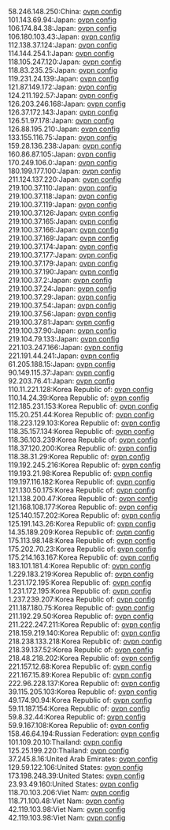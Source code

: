 58.246.148.250:China: [ovpn config](vpn/58_246_148_250.ovpn)  
101.143.69.94:Japan: [ovpn config](vpn/101_143_69_94.ovpn)  
106.174.84.38:Japan: [ovpn config](vpn/106_174_84_38.ovpn)  
106.180.103.43:Japan: [ovpn config](vpn/106_180_103_43.ovpn)  
112.138.37.124:Japan: [ovpn config](vpn/112_138_37_124.ovpn)  
114.144.254.1:Japan: [ovpn config](vpn/114_144_254_1.ovpn)  
118.105.247.120:Japan: [ovpn config](vpn/118_105_247_120.ovpn)  
118.83.235.25:Japan: [ovpn config](vpn/118_83_235_25.ovpn)  
119.231.24.139:Japan: [ovpn config](vpn/119_231_24_139.ovpn)  
121.87.149.172:Japan: [ovpn config](vpn/121_87_149_172.ovpn)  
124.211.192.57:Japan: [ovpn config](vpn/124_211_192_57.ovpn)  
126.203.246.168:Japan: [ovpn config](vpn/126_203_246_168.ovpn)  
126.37.172.143:Japan: [ovpn config](vpn/126_37_172_143.ovpn)  
126.51.97.178:Japan: [ovpn config](vpn/126_51_97_178.ovpn)  
126.88.195.210:Japan: [ovpn config](vpn/126_88_195_210.ovpn)  
133.155.116.75:Japan: [ovpn config](vpn/133_155_116_75.ovpn)  
159.28.136.238:Japan: [ovpn config](vpn/159_28_136_238.ovpn)  
160.86.87.105:Japan: [ovpn config](vpn/160_86_87_105.ovpn)  
170.249.106.0:Japan: [ovpn config](vpn/170_249_106_0.ovpn)  
180.199.177.100:Japan: [ovpn config](vpn/180_199_177_100.ovpn)  
211.124.137.220:Japan: [ovpn config](vpn/211_124_137_220.ovpn)  
219.100.37.110:Japan: [ovpn config](vpn/219_100_37_110.ovpn)  
219.100.37.118:Japan: [ovpn config](vpn/219_100_37_118.ovpn)  
219.100.37.119:Japan: [ovpn config](vpn/219_100_37_119.ovpn)  
219.100.37.126:Japan: [ovpn config](vpn/219_100_37_126.ovpn)  
219.100.37.165:Japan: [ovpn config](vpn/219_100_37_165.ovpn)  
219.100.37.166:Japan: [ovpn config](vpn/219_100_37_166.ovpn)  
219.100.37.169:Japan: [ovpn config](vpn/219_100_37_169.ovpn)  
219.100.37.174:Japan: [ovpn config](vpn/219_100_37_174.ovpn)  
219.100.37.177:Japan: [ovpn config](vpn/219_100_37_177.ovpn)  
219.100.37.179:Japan: [ovpn config](vpn/219_100_37_179.ovpn)  
219.100.37.190:Japan: [ovpn config](vpn/219_100_37_190.ovpn)  
219.100.37.2:Japan: [ovpn config](vpn/219_100_37_2.ovpn)  
219.100.37.24:Japan: [ovpn config](vpn/219_100_37_24.ovpn)  
219.100.37.29:Japan: [ovpn config](vpn/219_100_37_29.ovpn)  
219.100.37.54:Japan: [ovpn config](vpn/219_100_37_54.ovpn)  
219.100.37.56:Japan: [ovpn config](vpn/219_100_37_56.ovpn)  
219.100.37.81:Japan: [ovpn config](vpn/219_100_37_81.ovpn)  
219.100.37.90:Japan: [ovpn config](vpn/219_100_37_90.ovpn)  
219.104.79.133:Japan: [ovpn config](vpn/219_104_79_133.ovpn)  
221.103.247.166:Japan: [ovpn config](vpn/221_103_247_166.ovpn)  
221.191.44.241:Japan: [ovpn config](vpn/221_191_44_241.ovpn)  
61.205.188.15:Japan: [ovpn config](vpn/61_205_188_15.ovpn)  
90.149.115.37:Japan: [ovpn config](vpn/90_149_115_37.ovpn)  
92.203.76.41:Japan: [ovpn config](vpn/92_203_76_41.ovpn)  
110.11.221.128:Korea Republic of: [ovpn config](vpn/110_11_221_128.ovpn)  
110.14.24.39:Korea Republic of: [ovpn config](vpn/110_14_24_39.ovpn)  
112.185.231.153:Korea Republic of: [ovpn config](vpn/112_185_231_153.ovpn)  
115.20.251.44:Korea Republic of: [ovpn config](vpn/115_20_251_44.ovpn)  
118.223.129.103:Korea Republic of: [ovpn config](vpn/118_223_129_103.ovpn)  
118.35.157.134:Korea Republic of: [ovpn config](vpn/118_35_157_134.ovpn)  
118.36.103.239:Korea Republic of: [ovpn config](vpn/118_36_103_239.ovpn)  
118.37.120.200:Korea Republic of: [ovpn config](vpn/118_37_120_200.ovpn)  
118.38.31.29:Korea Republic of: [ovpn config](vpn/118_38_31_29.ovpn)  
119.192.245.216:Korea Republic of: [ovpn config](vpn/119_192_245_216.ovpn)  
119.193.21.98:Korea Republic of: [ovpn config](vpn/119_193_21_98.ovpn)  
119.197.116.182:Korea Republic of: [ovpn config](vpn/119_197_116_182.ovpn)  
121.130.50.175:Korea Republic of: [ovpn config](vpn/121_130_50_175.ovpn)  
121.138.200.47:Korea Republic of: [ovpn config](vpn/121_138_200_47.ovpn)  
121.168.108.177:Korea Republic of: [ovpn config](vpn/121_168_108_177.ovpn)  
125.140.157.202:Korea Republic of: [ovpn config](vpn/125_140_157_202.ovpn)  
125.191.143.26:Korea Republic of: [ovpn config](vpn/125_191_143_26.ovpn)  
14.35.189.209:Korea Republic of: [ovpn config](vpn/14_35_189_209.ovpn)  
175.113.98.148:Korea Republic of: [ovpn config](vpn/175_113_98_148.ovpn)  
175.202.70.23:Korea Republic of: [ovpn config](vpn/175_202_70_23.ovpn)  
175.214.163.167:Korea Republic of: [ovpn config](vpn/175_214_163_167.ovpn)  
183.101.181.4:Korea Republic of: [ovpn config](vpn/183_101_181_4.ovpn)  
1.229.183.219:Korea Republic of: [ovpn config](vpn/1_229_183_219.ovpn)  
1.231.172.195:Korea Republic of: [ovpn config](vpn/1_231_172_195.ovpn)  
1.231.172.195:Korea Republic of: [ovpn config](vpn/1_231_172_195.ovpn)  
1.237.239.207:Korea Republic of: [ovpn config](vpn/1_237_239_207.ovpn)  
211.187.180.75:Korea Republic of: [ovpn config](vpn/211_187_180_75.ovpn)  
211.192.29.50:Korea Republic of: [ovpn config](vpn/211_192_29_50.ovpn)  
211.222.247.211:Korea Republic of: [ovpn config](vpn/211_222_247_211.ovpn)  
218.159.219.140:Korea Republic of: [ovpn config](vpn/218_159_219_140.ovpn)  
218.238.133.218:Korea Republic of: [ovpn config](vpn/218_238_133_218.ovpn)  
218.39.137.52:Korea Republic of: [ovpn config](vpn/218_39_137_52.ovpn)  
218.48.218.202:Korea Republic of: [ovpn config](vpn/218_48_218_202.ovpn)  
221.157.12.68:Korea Republic of: [ovpn config](vpn/221_157_12_68.ovpn)  
221.167.15.89:Korea Republic of: [ovpn config](vpn/221_167_15_89.ovpn)  
222.96.228.137:Korea Republic of: [ovpn config](vpn/222_96_228_137.ovpn)  
39.115.205.103:Korea Republic of: [ovpn config](vpn/39_115_205_103.ovpn)  
49.174.90.94:Korea Republic of: [ovpn config](vpn/49_174_90_94.ovpn)  
59.11.187.154:Korea Republic of: [ovpn config](vpn/59_11_187_154.ovpn)  
59.8.32.44:Korea Republic of: [ovpn config](vpn/59_8_32_44.ovpn)  
59.9.167.108:Korea Republic of: [ovpn config](vpn/59_9_167_108.ovpn)  
158.46.64.194:Russian Federation: [ovpn config](vpn/158_46_64_194.ovpn)  
101.109.20.10:Thailand: [ovpn config](vpn/101_109_20_10.ovpn)  
125.25.199.220:Thailand: [ovpn config](vpn/125_25_199_220.ovpn)  
37.245.8.16:United Arab Emirates: [ovpn config](vpn/37_245_8_16.ovpn)  
129.59.122.106:United States: [ovpn config](vpn/129_59_122_106.ovpn)  
173.198.248.39:United States: [ovpn config](vpn/173_198_248_39.ovpn)  
23.93.49.160:United States: [ovpn config](vpn/23_93_49_160.ovpn)  
118.70.103.206:Viet Nam: [ovpn config](vpn/118_70_103_206.ovpn)  
118.71.100.48:Viet Nam: [ovpn config](vpn/118_71_100_48.ovpn)  
42.119.103.98:Viet Nam: [ovpn config](vpn/42_119_103_98.ovpn)  
42.119.103.98:Viet Nam: [ovpn config](vpn/42_119_103_98.ovpn)  
